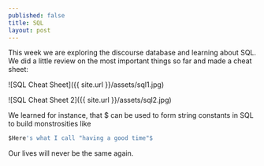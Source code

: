 ```yaml
---
published: false
title: SQL
layout: post
---
```

This week we are exploring the discourse database and learning about SQL. We did a little review on the most important things so far and made a cheat sheet:

![SQL Cheat Sheet]({{ site.url }}/assets/sql1.jpg)

![SQL Cheat Sheet 2]({{ site.url }}/assets/sql2.jpg)

We learned for instance, that $ can be used to form string constants in SQL to build monstrosities like 

``` sql
$Here's what I call "having a good time"$
```
Our lives will never be the same again.